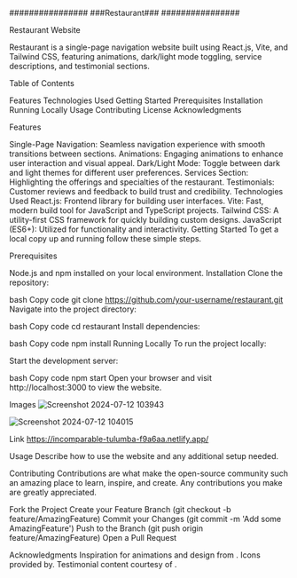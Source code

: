################
###Restaurant###
################

Restaurant Website

Restaurant is a single-page navigation website built using React.js, Vite, and Tailwind CSS, featuring animations, dark/light mode toggling, service descriptions, and testimonial sections.


Table of Contents

Features
Technologies Used
Getting Started
Prerequisites
Installation
Running Locally
Usage
Contributing
License
Acknowledgments


Features

Single-Page Navigation: Seamless navigation experience with smooth transitions between sections.
Animations: Engaging animations to enhance user interaction and visual appeal.
Dark/Light Mode: Toggle between dark and light themes for different user preferences.
Services Section: Highlighting the offerings and specialties of the restaurant.
Testimonials: Customer reviews and feedback to build trust and credibility.
Technologies Used
React.js: Frontend library for building user interfaces.
Vite: Fast, modern build tool for JavaScript and TypeScript projects.
Tailwind CSS: A utility-first CSS framework for quickly building custom designs.
JavaScript (ES6+): Utilized for functionality and interactivity.
Getting Started
To get a local copy up and running follow these simple steps.

Prerequisites

Node.js and npm installed on your local environment.
Installation
Clone the repository:

bash
Copy code
git clone  https://github.com/your-username/restaurant.git
Navigate into the project directory:

bash
Copy code
cd restaurant
Install dependencies:

bash
Copy code
npm install
Running Locally
To run the project locally:

Start the development server:

bash
Copy code
npm start
Open your browser and visit http://localhost:3000 to view the website.

Images 
![Screenshot 2024-07-12 103943](https://github.com/user-attachments/assets/1a216b6f-b71a-4e22-9a86-ce4b0400f67d)

![Screenshot 2024-07-12 104015](https://github.com/user-attachments/assets/7b431beb-ddc7-42ca-ba0d-71af301e8f48)


Link
https://incomparable-tulumba-f9a6aa.netlify.app/

Usage
Describe how to use the website and any additional setup needed.


Contributing
Contributions are what make the open-source community such an amazing place to learn, inspire, and create. Any contributions you make are greatly appreciated.

Fork the Project
Create your Feature Branch (git checkout -b feature/AmazingFeature)
Commit your Changes (git commit -m 'Add some AmazingFeature')
Push to the Branch (git push origin feature/AmazingFeature)
Open a Pull Request

Acknowledgments
Inspiration for animations and design from .
Icons provided by.
Testimonial content courtesy of .

